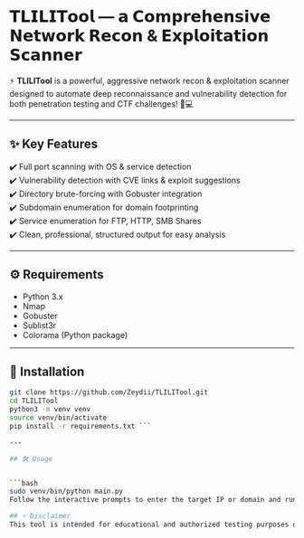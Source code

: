 # 𝗧𝗟𝗜𝗟𝗜𝗧𝗼𝗼𝗹 — 𝗮 𝗖𝗼𝗺𝗽𝗿𝗲𝗵𝗲𝗻𝘀𝗶𝘃𝗲 𝗡𝗲𝘁𝘄𝗼𝗿𝗸 𝗥𝗲𝗰𝗼𝗻 & 𝗘𝘅𝗽𝗹𝗼𝗶𝘁𝗮𝘁𝗶𝗼𝗻 𝗦𝗰𝗮𝗻𝗻𝗲𝗿  

⚡ **TLILITool** is a powerful, aggressive network recon & exploitation scanner designed to automate deep reconnaissance and vulnerability detection for both penetration testing and CTF challenges! 🎯💻  

---

## ✨ Key Features

✔️ Full port scanning with OS & service detection  
✔️ Vulnerability detection with CVE links & exploit suggestions  
✔️ Directory brute-forcing with Gobuster integration  
✔️ Subdomain enumeration for domain footprinting  
✔️ Service enumeration for FTP, HTTP, SMB Shares  
✔️ Clean, professional, structured output for easy analysis  

---

## ⚙️ Requirements

- Python 3.x  
- Nmap  
- Gobuster  
- Sublist3r  
- Colorama (Python package)  

---

## 🚀 Installation

```bash
git clone https://github.com/Zeydii/TLILITool.git
cd TLILITool
python3 -m venv venv
source venv/bin/activate
pip install -r requirements.txt ```

---

## 🛠️ Usage


```bash
sudo venv/bin/python main.py
Follow the interactive prompts to enter the target IP or domain and run the different scanning modules. ```

## ⚡ Disclaimer
This tool is intended for educational and authorized testing purposes only. Unauthorized use against targets without permission is strictly prohibited.

